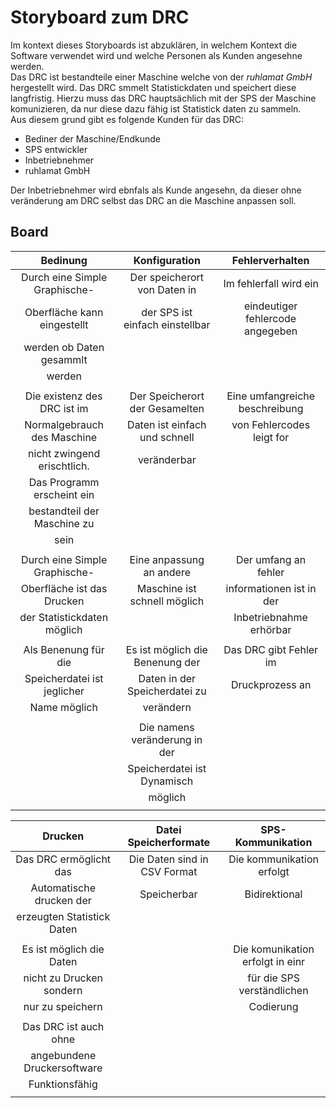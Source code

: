 # Storyboard zum DRC
Im kontext dieses Storyboards ist abzuklären, in welchem Kontext die Software verwendet wird und welche Personen als Kunden angesehne werden.  
Das DRC ist bestandteile einer Maschine welche von der *ruhlamat GmbH* hergestellt wird. 
Das DRC smmelt Statistickdaten und speichert diese langfristig. 
Hierzu muss das DRC hauptsächlich mit der SPS der Maschine komunizieren, da nur diese dazu fähig ist Statistick daten zu sammeln.  
Aus diesem grund gibt es folgende Kunden für das DRC:
* Bediner der Maschine/Endkunde
* SPS entwickler
* Inbetriebnehmer
* ruhlamat GmbH  

Der Inbetriebnehmer wird ebnfals als Kunde angesehn, da dieser ohne veränderung am DRC selbst das DRC an die Maschine anpassen soll.
## Board

|Bedinung                     |Konfiguration                  |Fehlerverhalten                  |
|:---------------------------:|:-----------------------------:|:-------------------------------:|
|Durch eine Simple Graphische-|Der speicherort von Daten in   |Im fehlerfall wird ein           |
|Oberfläche kann eingestellt  |der SPS ist einfach einstellbar|eindeutiger fehlercode angegeben |
|werden ob Daten gesammlt     |                               |                                 |
|werden                       |                               |                                 |
|                             |                               |                                 |
|Die existenz des DRC ist im  |Der Speicherort der Gesamelten |Eine umfangreiche beschreibung   |
|Normalgebrauch des Maschine  |Daten ist einfach und schnell  |von Fehlercodes leigt for        |
|nicht zwingend erischtlich.  |             veränderbar       |                                 |
|Das Programm erscheint ein   |                               |                                 |
|bestandteil der Maschine zu  |                               |                                 |
|sein                         |                               |                                 |
|                             |                               |                                 |
|Durch eine Simple Graphische-|Eine anpassung an andere       |Der umfang an fehler             |
|Oberfläche ist das Drucken   |Maschine ist schnell möglich   |informationen ist in der         |
|der Statistickdaten möglich  |                               |Inbetriebnahme erhörbar          |
|                             |                               |                                 |
|Als Benenung für die         |Es ist möglich die Benenung der|Das DRC gibt Fehler im           |
|Speicherdatei ist jeglicher  |Daten in der Speicherdatei zu  |Druckprozess an                  |
|Name möglich                 |verändern                      ||
|                             |                               |                                 |
|                             |Die namens veränderung in der  ||
|                             |Speicherdatei ist Dynamisch    ||
|                             |möglich                        ||
|                             |                               |                                 |
  
  




|Drucken                      |Datei Speicherformate          |SPS-Kommunikation                |
|:---------------------------:|:-----------------------------:|:-------------------------------:|
|Das DRC ermöglicht das       |Die Daten sind in CSV Format   |Die kommunikation erfolgt        |
|Automatische drucken der     |Speicherbar                    |Bidirektional                    |
|erzeugten Statistick Daten   |                               ||
|                             |                               ||
|Es ist möglich die Daten     |                               |Die komunikation erfolgt in einr |
|nicht zu Drucken sondern     |                               |für die SPS verständlichen       |
|nur zu speichern             |                               |Codierung                        |
|                             |                               |                                 |
|Das DRC ist auch ohne        |||
|angebundene Druckersoftware  |                               ||
|Funktionsfähig               |||
|                             |                               |                                 |
